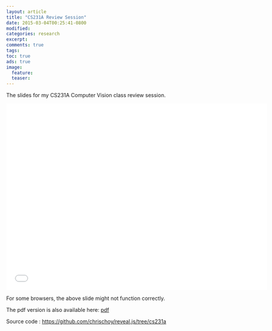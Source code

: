 ```yaml
---
layout: article
title: "CS231A Review Session"
date: 2015-03-04T00:25:41-0800
modified:
categories: research
excerpt:
comments: true
tags:
toc: true
ads: true
image:
  feature:
  teaser:
---
```


The slides for my CS231A Computer Vision class review session.

<iframe width="700" height="500" src="{{ site.url }}/external/cs231a_review201415/index.html" frameborder="0" allowfullscreen></iframe>

For some browsers, the above slide might not function correctly.

The pdf version is also available here: <a href="{{ site.url }}/external/cs231a_review201415/ps4review.pdf">pdf</a>

Source code : <https://github.com/chrischoy/reveal.js/tree/cs231a>
